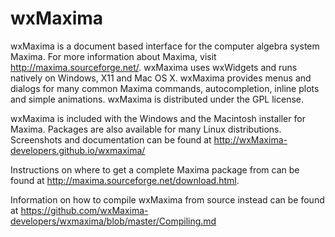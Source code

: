 
wxMaxima
========

wxMaxima is a document based interface for the computer algebra system
Maxima.  For more information about Maxima, visit
http://maxima.sourceforge.net/.  wxMaxima uses wxWidgets and runs
natively on Windows, X11 and Mac OS X.  wxMaxima provides menus and
dialogs for many common Maxima commands, autocompletion, inline plots
and simple animations. wxMaxima is distributed under the GPL license.

wxMaxima is included with the Windows and the Macintosh installer for
Maxima. Packages are also available for many Linux distributions. Screenshots
and documentation can be found at http://wxMaxima-developers.github.io/wxmaxima/



Instructions on where to get a complete Maxima package from
can be found at http://maxima.sourceforge.net/download.html.

Information on how to compile wxMaxima from source instead can be
found at https://github.com/wxMaxima-developers/wxmaxima/blob/master/Compiling.md
